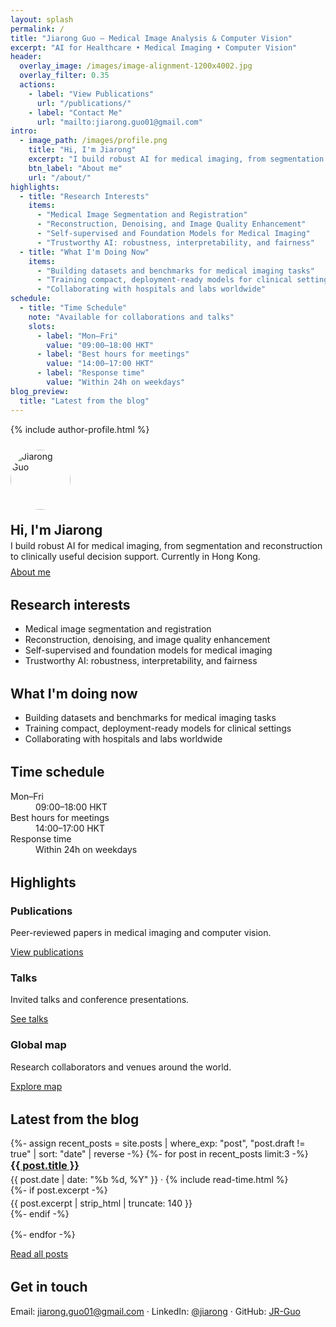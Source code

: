 ```yaml
---
layout: splash
permalink: /
title: "Jiarong Guo — Medical Image Analysis & Computer Vision"
excerpt: "AI for Healthcare • Medical Imaging • Computer Vision"
header:
  overlay_image: /images/image-alignment-1200x4002.jpg
  overlay_filter: 0.35
  actions:
    - label: "View Publications"
      url: "/publications/"
    - label: "Contact Me"
      url: "mailto:jiarong.guo01@gmail.com"
intro:
  - image_path: /images/profile.png
    title: "Hi, I'm Jiarong"
    excerpt: "I build robust AI for medical imaging, from segmentation and reconstruction to clinically useful decision support. Currently in Hong Kong."
    btn_label: "About me"
    url: "/about/"
highlights:
  - title: "Research Interests"
    items:
      - "Medical Image Segmentation and Registration"
      - "Reconstruction, Denoising, and Image Quality Enhancement"
      - "Self-supervised and Foundation Models for Medical Imaging"
      - "Trustworthy AI: robustness, interpretability, and fairness"
  - title: "What I'm Doing Now"
    items:
      - "Building datasets and benchmarks for medical imaging tasks"
      - "Training compact, deployment-ready models for clinical settings"
      - "Collaborating with hospitals and labs worldwide"
schedule:
  - title: "Time Schedule"
    note: "Available for collaborations and talks"
    slots:
      - label: "Mon–Fri"
        value: "09:00–18:00 HKT"
      - label: "Best hours for meetings"
        value: "14:00–17:00 HKT"
      - label: "Response time"
        value: "Within 24h on weekdays"
blog_preview:
  title: "Latest from the blog"
---
```


{% include author-profile.html %}

<div class="page__section" style="margin-top:1.5rem">
  <div class="feature__item" style="display:flex;gap:1.25rem;align-items:center;flex-wrap:wrap">
    <img src="/images/profile.png" alt="Jiarong Guo" style="width:96px;height:96px;border-radius:50%">
    <div>
      <h2 style="margin:0 0 .25rem 0">Hi, I'm Jiarong</h2>
      <p style="margin:0">I build robust AI for medical imaging, from segmentation and reconstruction to clinically useful decision support. Currently in Hong Kong.</p>
      <p style="margin:.5rem 0 0 0"><a class="btn btn--primary" href="/about/">About me</a></p>
    </div>
  </div>
</div>

<div class="page__section" style="margin-top:2rem">
  <h2>Research interests</h2>
  <ul>
    <li>Medical image segmentation and registration</li>
    <li>Reconstruction, denoising, and image quality enhancement</li>
    <li>Self-supervised and foundation models for medical imaging</li>
    <li>Trustworthy AI: robustness, interpretability, and fairness</li>
  </ul>
</div>

<div class="page__section" style="margin-top:2rem">
  <h2>What I'm doing now</h2>
  <ul>
    <li>Building datasets and benchmarks for medical imaging tasks</li>
    <li>Training compact, deployment-ready models for clinical settings</li>
    <li>Collaborating with hospitals and labs worldwide</li>
  </ul>
</div>

<div class="page__section" style="margin-top:2rem">
  <h2>Time schedule</h2>
  <dl>
    <dt>Mon–Fri</dt><dd>09:00–18:00 HKT</dd>
    <dt>Best hours for meetings</dt><dd>14:00–17:00 HKT</dd>
    <dt>Response time</dt><dd>Within 24h on weekdays</dd>
  </dl>
</div>

<div class="page__section" style="margin-top:2rem">
  <h2>Highlights</h2>
  <div class="feature__wrapper">
    <div class="feature__item">
      <h3>Publications</h3>
      <p>Peer-reviewed papers in medical imaging and computer vision.</p>
      <p><a class="btn btn--primary" href="/publications/">View publications</a></p>
    </div>
    <div class="feature__item">
      <h3>Talks</h3>
      <p>Invited talks and conference presentations.</p>
      <p><a class="btn" href="/talks/">See talks</a></p>
    </div>
    <div class="feature__item">
      <h3>Global map</h3>
      <p>Research collaborators and venues around the world.</p>
      <p><a class="btn" href="/global-map/">Explore map</a></p>
    </div>
  </div>
</div>

<div class="page__section" style="margin-top:2rem">
  <h2>Latest from the blog</h2>
  <div>
    {%- assign recent_posts = site.posts | where_exp: "post", "post.draft != true" | sort: "date" | reverse -%}
    {%- for post in recent_posts limit:3 -%}
      <article class="archive__item" style="margin-bottom:1rem">
        <h3 class="archive__item-title" style="margin:0"><a href="{{ post.url | relative_url }}">{{ post.title }}</a></h3>
        <p class="page__meta" style="margin:.25rem 0 0 0">{{ post.date | date: "%b %d, %Y" }} · {% include read-time.html %}</p>
        {%- if post.excerpt -%}
          <p style="margin:.25rem 0 0 0">{{ post.excerpt | strip_html | truncate: 140 }}</p>
        {%- endif -%}
      </article>
    {%- endfor -%}
  </div>
  <p><a class="btn" href="/year-archive/">Read all posts</a></p>
</div>

<div class="page__section" style="margin-top:2rem">
  <h2>Get in touch</h2>
  <p>Email: <a href="mailto:jiarong.guo01@gmail.com">jiarong.guo01@gmail.com</a> · LinkedIn: <a href="https://linkedin.com/in/jiarong-guo-4aa0181b8" target="_blank" rel="noopener">@jiarong</a> · GitHub: <a href="https://github.com/JR-Guo" target="_blank" rel="noopener">JR-Guo</a></p>
</div>

